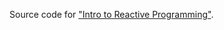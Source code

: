 Source code for ["Intro to Reactive Programming"](https://2015.event.springone2gx.com/schedule/sessions/introduction_to_reactive_programming.html).
